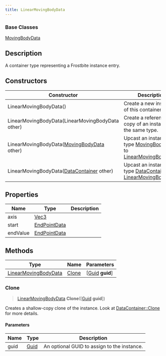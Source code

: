 ```yaml
---
title: LinearMovingBodyData
---
```

### Base Classes

[MovingBodyData](/vext/ref/fb/movingbodydata/)

## Description

A container type representing a Frostbite instance entry.

## Constructors

| Constructor                                                                     | Description                                                                                                                     |
| ------------------------------------------------------------------------------- | ------------------------------------------------------------------------------------------------------------------------------- |
| LinearMovingBodyData()                                                          | Create a new instance of this container type.                                                                                   |
| LinearMovingBodyData(LinearMovingBodyData other)                                | Create a reference copy of an instance of the same type.                                                                        |
| LinearMovingBodyData([MovingBodyData](/vext/ref/fb/movingbodydata/) other)                    | Upcast an instance of type [MovingBodyData](/vext/ref/fb/movingbodydata/) to [LinearMovingBodyData](/vext/ref/fb/linearmovingbodydata/).                    |
| LinearMovingBodyData([DataContainer](/vext/ref/shared/class/datacontainer) other) | Upcast an instance of type [DataContainer](/vext/ref/shared/class/datacontainer) to [LinearMovingBodyData](/vext/ref/fb/linearmovingbodydata/). |

## Properties

| Name     | Type                              | Description |
| -------- | --------------------------------- | ----------- |
| axis     | [Vec3](/vext/ref/shared/class/vec3) |             |
| start    | [EndPointData](/vext/ref/fb/endpointdata/)      |             |
| endValue | [EndPointData](/vext/ref/fb/endpointdata/)      |             |

## Methods

| Type                                         | Name            | Parameters                                     |
| -------------------------------------------- | --------------- | ---------------------------------------------- |
| [LinearMovingBodyData](/vext/ref/fb/linearmovingbodydata/) | [Clone](#clone) | \[[Guid](/vext/ref/shared/class/guid) **guid**\] |

### Clone

> [LinearMovingBodyData](/vext/ref/fb/linearmovingbodydata/) **Clone**(\[[Guid](/vext/ref/shared/class/guid) **guid**\])

Creates a shallow-copy clone of the instance. Look at [DataContainer::Clone](/vext/ref/shared/class/datacontainer#clone) for more details.

#### Parameters

| Name | Type         | Description                                 |
| ---- | ------------ | ------------------------------------------- |
| guid | [Guid](/vext/ref/shared/class/guid/) | An optional GUID to assign to the instance. |
